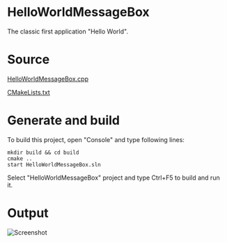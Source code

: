 ﻿# HelloWorldMessageBoxThe classic first application "Hello World".# Source[HelloWorldMessageBox.cpp](HelloWorldMessageBox.cpp)[CMakeLists.txt](CMakeLists.txt)# Generate and buildTo build this project, open "Console" and type following lines:``` shellmkdir build && cd buildcmake .. start HelloWorldMessageBox.sln```Select "HelloWorldMessageBox" project and type Ctrl+F5 to build and run it.# Output![Screenshot](../../../docs/Pictures/HelloWorldMessageBox.png)